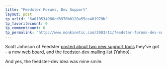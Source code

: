 ```yaml
---
title: "Feedster Forums, Dev Support"
layout: post
tp_urlid: "6a010534988cd3970b0120a55ce401970b"
tp_favoritecount: 0
tp_commentcount: 0
tp_permalink: "http://www.monkinetic.com/2003/11/feedster-forums-dev-support.html"
---
```

Scott Johnson of Feedster <a href="http://feedster.com/blog/archives/229_Two_New_Feedster_Support_Tools.html">posted about two new support tools</a> they&#39;ve got - a new <a href="http://feedster.com/discuss/">web board</a>, and the <a href="http://feedster.com/blog/exit.php?url=aHR0cDovL2dyb3Vwcy55YWhvby5jb20vZ3JvdXAvZmVlZHN0ZXItZGV2&amp;entry_id=229">feedster-dev mailing list</a> (Yahoo).

And yes, the feedster-dev idea was mine smile.
